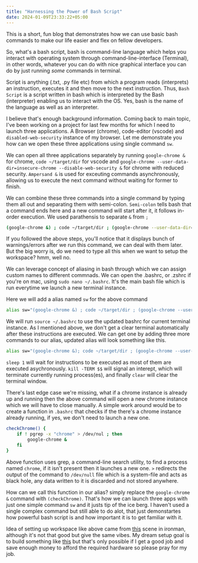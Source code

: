 ```yaml
---
title: "Harnessing the Power of Bash Script"
date: 2024-01-09T23:33:22+05:00
---
```


This is a short, fun blog that demonstrates how we can use basic bash commands to make our life easier and flex on fellow developers.

<!--more-->

So, what's a bash script, bash is command-line language which helps you interact with operating system through command-line-interface (Terminal), in other words, whatever you can do with nice graphical interface you can do by just running _some_ commands in terminal.

Script is anything (.txt, .py file etc) from which a program reads (interprets) an instruction, executes it and then move to the next instruction. Thus, `Bash Script` is a script written in bash which is interpreted by the Bash (interpreter) enabling us to interact with the OS. Yes, bash is the name of the language as well as an interpreter.

I believe that's enough background information. Coming back to main topic, I've been working on a project for last few months for which I need to launch three applications. A Browser (chrome), code-editor (vscode) and `disabled-web-security` instance of my browser. Let me demonstrate you how can we open these three applications using single command `sw`.

We can open all three applications separately by running `google-chrome &` for chrome, `code ~/target/dir` for vscode and `google-chrome --user-data-dir=insecure-chrome --disable-web-security &` for chrome with reduced security. `Ampersand &` is used for exceuting commands asynchronously, allowing us to execute the next command without waiting for former to finish.

We can combine these three commands into a single command by typing them all out and separating them with semi-colon. `Semi-colon` tells bash that a command ends here and a new command will start after it, it follows in-order execution. We used parathensis to separate `&` from `;`

```bash
(google-chrome &) ; code ~/target/dir ; (google-chrome --user-data-dir=insecure-chrome --disable-web-security &)
```

If you followed the above steps, you'll notice that it displays bunch of warnings/errors after we run this command, we can deal with them later. But the big worry is, do we need to type all this when we want to setup the workspace? hmm, well no.

We can leverage concept of aliasing in bash through which we can assign custom names to different commnads. We can open the .bashrc, or .zshrc if you're on mac, using `sudo nano ~/.bashrc`. It's the main bash file which is run everytime we launch a new terminal instance.

Here we will add a alias named `sw` for the above command

```bash
alias sw="(google-chrome &) ; code ~/target/dir ; (google-chrome --user-data-dir=insecure-chrome --disable-web-security &)"
```

We will run `source ~/.bashrc` to use the updated bashrc for current terminal instance. As I mentioned above, we don't get a clear terminal automatically after these instructions are executed. We can get one by adding three more commands to our alias, updated alias will look something like this.

```bash
alias sw="(google-chrome &); code ~/target/dir ; (google-chrome --user-data-dir=insecure-chrome --disable-web-security &) ;sleep 1 ; kill -TERM $$ ; clear"
```

`sleep 1` will wait for instructions to be executed as most of them are executed asychronously. `kill -TERM $$` will signal an interept, which will terminate currently running process(es), and finally `clear` will clear the terminal window.

There's last edge case we're missing, what if a chrome instance is already up and running then the above command will open a new chrome instance which we will have to close manually. A simple work around would be to create a function in `.bashrc` that checks if the there's a chrome instance already running, if yes, we don't need to launch a new one.

```bash
checkChrome() {
    if ! pgrep -x "chrome" > /dev/nul ; then
        google-chrome &
    fi
}
```

Above function uses grep, a command-line search utility, to find a process named `chrome`, if it isn't present then it launches a new one. `>` redirects the output of the command to `/dev/null` file which is a system-file and acts as black hole, any data written to it is discarded and not stored anywhere. 

How can we call this function in our alias? simply replace the `google-chrome &` command with `(checkChrome)`. That's how we can launch three apps with just one simple command `sw` and it justs tip of the ice berg. I haven't used a single complex command but still able to do alot, that just demonstartes how powerful bash script is and how important it is to get familiar with it. 

Idea of setting up workspace like above came from [this](https://www.youtube.com/watch?v=EfmVRQjoNcY) scene in ironman, although it's not that good but give the same vibes. My dream setup goal is to build something like [this](https://www.youtube.com/watch?v=RjF_j6QZpxc) but that's only possible if I get a good job and save enough money to afford the required hardware so please pray for my job.